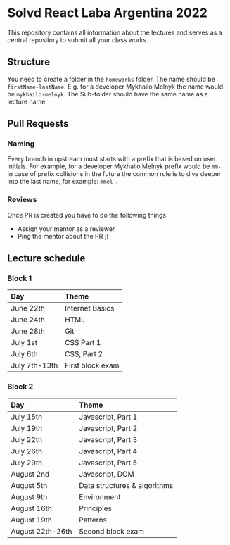 # Solvd React Laba Argentina 2022

This repository contains all information about the lectures and serves as a central repository to submit all your class works.

## Structure

You need to create a folder in the `homeworks` folder. The name should be `firstName-lastName`. E.g. for a developer Mykhailo Melnyk the name would be `mykhailo-melnyk`. The Sub-folder should have the same name as a lecture name.

## Pull Requests

### Naming

Every branch in upstream must starts with a prefix that is based on user initials. For example, for a developer Mykhailo Melnyk prefix would be `mm-`. In case of prefix collisions in the future the common rule is to dive deeper into the last name, for example: `mmel-`.

### Reviews

Once PR is created you have to do the following things:

- Assign your mentor as a reviewer
- Ping the mentor about the PR ;)

## Lecture schedule

### Block 1

| Day          | Theme            |
| :----------- | :--------------- |
| June 22th    | Internet Basics  |
| June 24th    | HTML             |
| June 28th    | Git              |
| July 1st     | CSS Part 1       |
| July 6th     | CSS, Part 2      |
| July 7th-13th | First block exam |

### Block 2

| Day          | Theme              |
| :----------- | :----------------- |
| July 15th    | Javascript, Part 1 |
| July 19th    | Javascript, Part 2 |
| July 22th    | Javascript, Part 3 |
| July 26th    | Javascript, Part 4 |
| July 29th    | Javascript, Part 5 |
| August 2nd   | Javascript, DOM    |
| August 5th   | Data structures & algorithms |
| August 9th   | Environment |
| August 16th  | Principles |
| August 19th  | Patterns |
| August 22th-26th | Second block exam |
